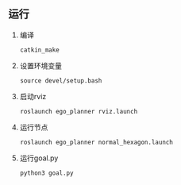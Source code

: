 ## 运行

1. 编译

   ```
   catkin_make
   ```

2. 设置环境变量

   ```
   source devel/setup.bash
   ```

3. 启动rviz

   ```
   roslaunch ego_planner rviz.launch
   ```

4. 运行节点

   ```
   roslaunch ego_planner normal_hexagon.launch
   ```

5. 运行goal.py

   ```
   python3 goal.py
   ```

